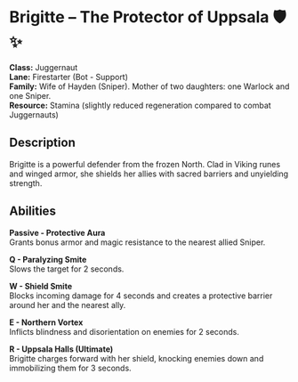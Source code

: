 # Brigitte – The Protector of Uppsala 🛡️✨

**Class:** Juggernaut  
**Lane:** Firestarter (Bot - Support)  
**Family:** Wife of Hayden (Sniper). Mother of two daughters: one Warlock and one Sniper.  
**Resource:** Stamina (slightly reduced regeneration compared to combat Juggernauts)

## Description
Brigitte is a powerful defender from the frozen North. Clad in Viking runes and winged armor, she shields her allies with sacred barriers and unyielding strength.

## Abilities

**Passive - Protective Aura**  
Grants bonus armor and magic resistance to the nearest allied Sniper.

**Q - Paralyzing Smite**  
Slows the target for 2 seconds.

**W - Shield Smite**  
Blocks incoming damage for 4 seconds and creates a protective barrier around her and the nearest ally.

**E - Northern Vortex**  
Inflicts blindness and disorientation on enemies for 2 seconds.

**R - Uppsala Halls (Ultimate)**  
Brigitte charges forward with her shield, knocking enemies down and immobilizing them for 3 seconds.
